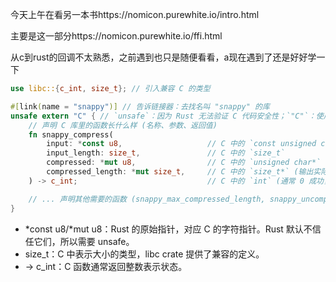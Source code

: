 今天上午在看另一本书https://nomicon.purewhite.io/intro.html

主要是这一部分https://nomicon.purewhite.io/ffi.html

从c到rust的回调不太熟悉，之前遇到也只是随便看看，a现在遇到了还是好好学一下

```rust
use libc::{c_int, size_t}; // 引入兼容 C 的类型

#[link(name = "snappy")] // 告诉链接器：去找名叫 "snappy" 的库
unsafe extern "C" { // `unsafe`：因为 Rust 无法验证 C 代码安全性；`"C"`：使用 C 的调用规则
    // 声明 C 库里的函数长什么样 (名称、参数、返回值)
    fn snappy_compress(
        input: *const u8,                   // C 中的 `const unsigned char*`
        input_length: size_t,               // C 中的 `size_t`
        compressed: *mut u8,                // C 中的 `unsigned char*` (输出缓冲区)
        compressed_length: *mut size_t,     // C 中的 `size_t*` (输出实际长度)
    ) -> c_int;                             // C 中的 `int` (通常 0 成功，非 0 错误)

    // ... 声明其他需要的函数 (snappy_max_compressed_length, snappy_uncompress 等)
}
```
- *const u8/*mut u8：Rust 的原始指针，对应 C 的字符指针。Rust 默认不信任它们，所以需要 unsafe。
- size_t：C 中表示大小的类型，libc crate 提供了兼容的定义。
- -> c_int：C 函数通常返回整数表示状态。